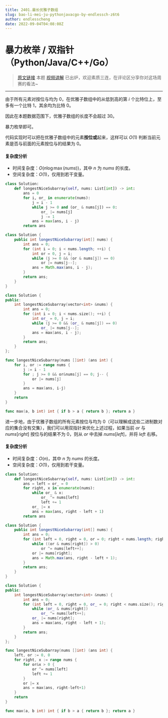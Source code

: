 ```yaml
---
title: 2401.最长优雅子数组
slug: bao-li-mei-ju-pythonjavacgo-by-endlessch-z6t6
author: endlesscheng
date: 2022-09-04T04:08:08Z
---
```

# 暴力枚举 / 双指针（Python/Java/C++/Go）
 
> [原文链接](https://leetcode.cn/problems/longest-nice-subarray/solution/bao-li-mei-ju-pythonjavacgo-by-endlessch-z6t6)
本题 [视频讲解](https://www.bilibili.com/video/BV1Dt4y1j7qh) 已出炉，欢迎素质三连，在评论区分享你对这场周赛的看法~
 
---

由于所有元素对按位与均为 $0$，在优雅子数组中的从低到高的第 $i$ 个比特位上，至多有一个比特 $1$，其余均为比特 $0$。

因此在本题数据范围下，优雅子数组的长度不会超过 30。

暴力枚举即可。

代码实现时可以把在优雅子数组中的元素**按位或**起来，这样可以 $O(1)$ 判断当前元素是否与前面的元素按位与的结果为 $0$。

#### 复杂度分析

- 时间复杂度：$O(n\log\max(\textit{nums}))$，其中 $n$ 为 $\textit{nums}$ 的长度。
- 空间复杂度：$O(1)$，仅用到若干变量。

```py [sol1-Python3]
class Solution:
    def longestNiceSubarray(self, nums: List[int]) -> int:
        ans = 0
        for i, or_ in enumerate(nums):
            j = i - 1
            while j >= 0 and (or_ & nums[j]) == 0:
                or_ |= nums[j]
                j -= 1
            ans = max(ans, i - j)
        return ans
```

```java [sol1-Java]
class Solution {
    public int longestNiceSubarray(int[] nums) {
        int ans = 0;
        for (int i = 0; i < nums.length; ++i) {
            int or = 0, j = i;
            while (j >= 0 && (or & nums[j]) == 0)
                or |= nums[j--];
            ans = Math.max(ans, i - j);
        }
        return ans;
    }
}
```

```cpp [sol1-C++]
class Solution {
public:
    int longestNiceSubarray(vector<int> &nums) {
        int ans = 0;
        for (int i = 0; i < nums.size(); ++i) {
            int or_ = 0, j = i;
            while (j >= 0 && (or_ & nums[j]) == 0)
                or_ |= nums[j--];
            ans = max(ans, i - j);
        }
        return ans;
    }
};
```

```go [sol1-Go]
func longestNiceSubarray(nums []int) (ans int) {
	for i, or := range nums {
		j := i - 1
		for ; j >= 0 && or&nums[j] == 0; j-- {
			or |= nums[j]
		}
		ans = max(ans, i-j)
	}
	return
}

func max(a, b int) int { if b > a { return b }; return a }
```

进一步地，由于优雅子数组的所有元素按位与均为 $0$（可以理解成这些二进制数对应的集合没有交集），我们可以用双指针来优化上述过程，如果当前 $\textit{or}$ 与 $\textit{nums}[\textit{right}]$ 按位与的结果不为 $0$，则从 $\textit{or}$ 中去掉 $\textit{nums}[\textit{left}]$，并将 $\textit{left}$ 右移。

#### 复杂度分析

- 时间复杂度：$O(n)$，其中 $n$ 为 $\textit{nums}$ 的长度。
- 空间复杂度：$O(1)$，仅用到若干变量。

```py [sol2-Python3]
class Solution:
    def longestNiceSubarray(self, nums: List[int]) -> int:
        ans = left = or_ = 0
        for right, x in enumerate(nums):
            while or_ & x:
                or_ ^= nums[left]
                left += 1
            or_ |= x
            ans = max(ans, right - left + 1)
        return ans
```

```java [sol2-Java]
class Solution {
    public int longestNiceSubarray(int[] nums) {
        int ans = 0;
        for (int left = 0, right = 0, or = 0; right < nums.length; right++) {
            while ((or & nums[right]) > 0)
                or ^= nums[left++];
            or |= nums[right];
            ans = Math.max(ans, right - left + 1);
        }
        return ans;
    }
}
```

```cpp [sol2-C++]
class Solution {
public:
    int longestNiceSubarray(vector<int> &nums) {
        int ans = 0;
        for (int left = 0, right = 0, or_ = 0; right < nums.size(); right++) {
            while (or_ & nums[right])
                or_ ^= nums[left++];
            or_ |= nums[right];
            ans = max(ans, right - left + 1);
        }
        return ans;
    }
};
```

```go [sol2-Go]
func longestNiceSubarray(nums []int) (ans int) {
	left, or := 0, 0
	for right, x := range nums {
		for or&x > 0 {
			or ^= nums[left]
			left += 1
		}
		or |= x
		ans = max(ans, right-left+1)
	}
	return
}

func max(a, b int) int { if b > a { return b }; return a }
```

